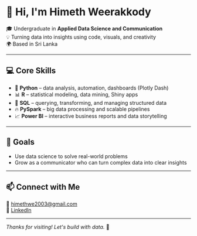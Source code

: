 # 👋 Hi, I'm Himeth Weerakkody

🎓 Undergraduate in **Applied Data Science and Communication**  
💡 Turning data into insights using code, visuals, and creativity  
🌍 Based in Sri Lanka

---

## 💻 Core Skills

- 🐍 **Python** – data analysis, automation, dashboards (Plotly Dash)
- 📊 **R** – statistical modeling, data mining, Shiny apps
- 🧠 **SQL** – querying, transforming, and managing structured data
- 🔥 **PySpark** – big data processing and scalable pipelines
- 📈 **Power BI** – interactive business reports and data storytelling

---

## 🎯 Goals

- Use data science to solve real-world problems
- Grow as a communicator who can turn complex data into clear insights
  
---

## 📫 Connect with Me

📧 [himethwe2003@gmail.com](mailto:himethwe2003@gmail.com)  
🔗 [LinkedIn](https://www.linkedin.com/in/himeth-weerakkody/)

---

_Thanks for visiting! Let's build with data._ 🚀

